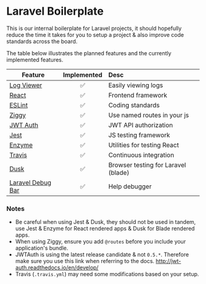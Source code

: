 # Laravel Boilerplate

This is our internal boilerplate for Laravel projects, it should hopefully reduce the time it takes for you to setup a project & also improve code standards across the board.

The table below illustrates the planned features and the currently implemented features.

| Feature                                                           | Implemented | Desc                                |
| ------------------------------------------------------------------|:-----------:|:------------------------------------|
| [Log Viewer](https://github.com/rap2hpoutre/laravel-log-viewer)   | ✅          | Easily viewing logs                 |
| [React](https://github.com/facebook/react)                        | ✅          | Frontend framework                  |
| [ESLint](https://github.com/airbnb/javascript)                    | ✅          | Coding standards                    |
| [Ziggy](https://github.com/tightenco/ziggy)                       | ✅          | Use named routes in your js         |
| [JWT Auth](https://github.com/tymondesigns/jwt-auth)              | ✅          | JWT API authorization               |
| [Jest](https://github.com/facebook/jest)                          | ✅          | JS testing framework                |
| [Enzyme](https://github.com/airbnb/enzyme)                        | ✅          | Utilities for testing React         |
| [Travis](https://travis-ci.com/)                                  | ✅          | Continuous integration              |
| [Dusk](https://laravel.com/docs/5.6/dusk)                         | ✅          | Browser testing for Laravel (blade) |
| [Laravel Debug Bar](https://github.com/barryvdh/laravel-debugbar) | ✅          | Help debugger                       |

### Notes

- Be careful when using Jest & Dusk, they should not be used in tandem, use Jest & Enzyme for React rendered apps & Dusk for Blade rendered apps.
- When using Ziggy, ensure you add ```@routes``` before you include your application's bundle.
- JWTAuth is using the latest release candidate & not ```0.5.*```. Therefore make sure you use this link when referring to the docs. http://jwt-auth.readthedocs.io/en/develop/
- Travis (`.travis.yml`) may need some modifications based on your setup.
